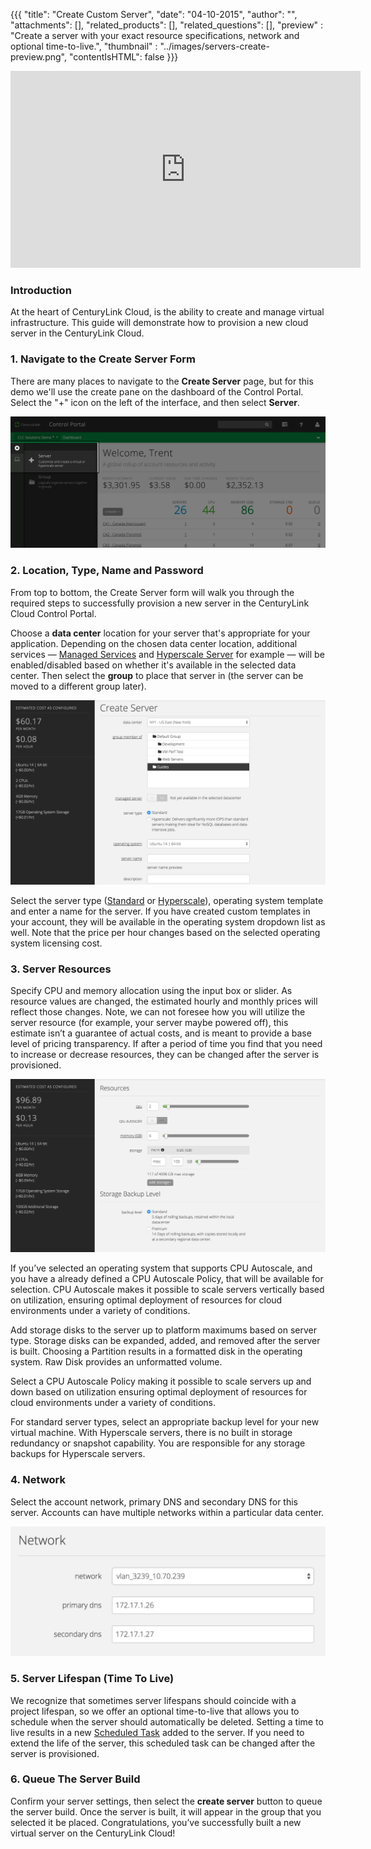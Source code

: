 {{{
  "title": "Create Custom Server",
  "date": "04-10-2015",
  "author": "",
  "attachments": [],
  "related_products": [],
  "related_questions": [],
  "preview" : "Create a server with your exact resource specifications, network and optional time-to-live.",
  "thumbnail" : "../images/servers-create-preview.png",
  "contentIsHTML": false
}}}

<iframe width="560" height="315" src="https://www.youtube.com/embed/-0ZZXo6SQWU?rel=0&amp;showinfo=0" frameborder="0" allowfullscreen></iframe>

### Introduction

At the heart of CenturyLink Cloud, is the ability to create and manage virtual infrastructure. This guide will demonstrate how to provision a new cloud server in the CenturyLink Cloud.

### 1. Navigate to the Create Server Form

  There are many places to navigate to the **Create Server** page, but for this demo we'll use the create pane on the dashboard of the Control Portal. Select the "+" icon on the left of the interface, and then select **Server**.

  ![create server link on the dashboard in the Control Portal](../images/servers-create-1.png)

### 2. Location, Type, Name and Password

  From top to bottom, the Create Server form will walk you through the required steps to successfully provision a new server in the CenturyLink Cloud Control Portal.

  Choose a **data center** location for your server that's appropriate for your application. Depending on the chosen data center location, additional services &mdash; [Managed Services](http://www.centurylinkcloud.com/managed-services/) and [Hyperscale Server](http://www.centurylinkcloud.com/hyperscale) for example &mdash; will be enabled/disabled based on whether it's available in the selected data center. Then select the **group** to place that server in (the server can be moved to a different group later).

  ![Server Create](../images/servers-create-2.png)

  Select the server type ([Standard](http://www.centurylinkcloud.com/servers) or [Hyperscale](http://www.centurylinkcloud.com/hyperscale)), operating system template and enter a name for the server. If you have created custom templates in your account, they will be available in the operating system dropdown list as well. Note that the price per hour changes based on the selected operating system licensing cost.

### 3. Server Resources

  Specify CPU and memory allocation using the input box or slider. As resource values are changed, the estimated hourly and monthly prices will reflect those changes. Note, we can not foresee how you will utilize the server resource (for example, your server maybe powered off), this estimate isn’t a guarantee of actual costs, and is meant to provide a base level of pricing transparency. If after a period of time you find that you need to increase or decrease resources, they can be changed after the server is provisioned.

  ![Server Create](../images/servers-create-3.png)

  If you’ve selected an operating system that supports CPU Autoscale, and you have a already defined a CPU Autoscale Policy, that will be available for selection. CPU Autoscale makes it possible to scale servers vertically based on utilization, ensuring optimal deployment of resources for cloud environments under a variety of conditions.

  Add storage disks to the server up to platform maximums based on server type. Storage disks can be expanded, added, and removed after the server is built. Choosing a Partition results in a formatted disk in the operating system. Raw Disk provides an unformatted volume.

  Select a CPU Autoscale Policy making it possible to scale servers up and down based on utilization ensuring optimal deployment of resources for cloud environments under a variety of conditions.

  For standard server types, select an appropriate backup level for your new virtual machine. With Hyperscale servers, there is no built in storage redundancy or snapshot capability. You are responsible for any storage backups for Hyperscale servers.

### 4. Network

  Select the account network, primary DNS and secondary DNS for this server. Accounts can have multiple networks within a particular data center.

  ![Server Create](../images/servers-create-4.png)

### 5. Server Lifespan (Time To Live)

  We recognize that sometimes server lifespans should coincide with a project lifespan, so we offer an optional time-to-live that allows you to schedule when the server should automatically be deleted. Setting a time to live results in a new [Scheduled Task](http://www.centurylinkcloud.com/scheduling) added to the server. If you need to extend the life of the server, this scheduled task can be changed after the server is provisioned.

### 6. Queue The Server Build

  Confirm your server settings, then select the **create server** button to queue the server build. Once the server is built, it will appear in the group that you selected it be placed. Congratulations, you’ve successfully built a new virtual server on the CenturyLink Cloud!
